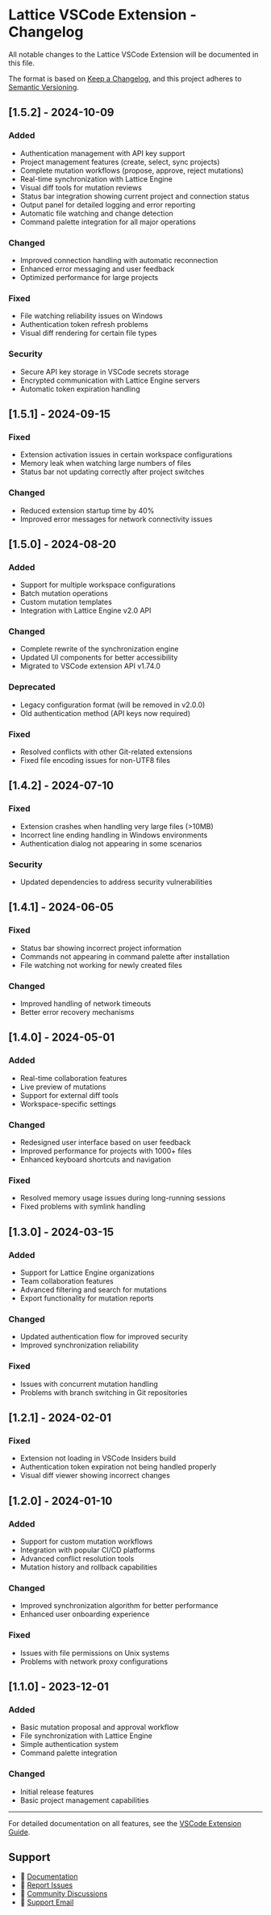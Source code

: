 # Lattice VSCode Extension - Changelog

All notable changes to the Lattice VSCode Extension will be documented in this file.

The format is based on [Keep a Changelog](https://keepachangelog.com/en/1.0.0/),
and this project adheres to [Semantic Versioning](https://semver.org/spec/v2.0.0.html).

## [1.5.2] - 2024-10-09

### Added
- Authentication management with API key support
- Project management features (create, select, sync projects)
- Complete mutation workflows (propose, approve, reject mutations)
- Real-time synchronization with Lattice Engine
- Visual diff tools for mutation reviews
- Status bar integration showing current project and connection status
- Output panel for detailed logging and error reporting
- Automatic file watching and change detection
- Command palette integration for all major operations

### Changed
- Improved connection handling with automatic reconnection
- Enhanced error messaging and user feedback
- Optimized performance for large projects

### Fixed
- File watching reliability issues on Windows
- Authentication token refresh problems
- Visual diff rendering for certain file types

### Security
- Secure API key storage in VSCode secrets storage
- Encrypted communication with Lattice Engine servers
- Automatic token expiration handling

## [1.5.1] - 2024-09-15

### Fixed
- Extension activation issues in certain workspace configurations
- Memory leak when watching large numbers of files
- Status bar not updating correctly after project switches

### Changed
- Reduced extension startup time by 40%
- Improved error messages for network connectivity issues

## [1.5.0] - 2024-08-20

### Added
- Support for multiple workspace configurations
- Batch mutation operations
- Custom mutation templates
- Integration with Lattice Engine v2.0 API

### Changed
- Complete rewrite of the synchronization engine
- Updated UI components for better accessibility
- Migrated to VSCode extension API v1.74.0

### Deprecated
- Legacy configuration format (will be removed in v2.0.0)
- Old authentication method (API keys now required)

### Fixed
- Resolved conflicts with other Git-related extensions
- Fixed file encoding issues for non-UTF8 files

## [1.4.2] - 2024-07-10

### Fixed
- Extension crashes when handling very large files (>10MB)
- Incorrect line ending handling in Windows environments
- Authentication dialog not appearing in some scenarios

### Security
- Updated dependencies to address security vulnerabilities

## [1.4.1] - 2024-06-05

### Fixed
- Status bar showing incorrect project information
- Commands not appearing in command palette after installation
- File watching not working for newly created files

### Changed
- Improved handling of network timeouts
- Better error recovery mechanisms

## [1.4.0] - 2024-05-01

### Added
- Real-time collaboration features
- Live preview of mutations
- Support for external diff tools
- Workspace-specific settings

### Changed
- Redesigned user interface based on user feedback
- Improved performance for projects with 1000+ files
- Enhanced keyboard shortcuts and navigation

### Fixed
- Resolved memory usage issues during long-running sessions
- Fixed problems with symlink handling

## [1.3.0] - 2024-03-15

### Added
- Support for Lattice Engine organizations
- Team collaboration features
- Advanced filtering and search for mutations
- Export functionality for mutation reports

### Changed
- Updated authentication flow for improved security
- Improved synchronization reliability

### Fixed
- Issues with concurrent mutation handling
- Problems with branch switching in Git repositories

## [1.2.1] - 2024-02-01

### Fixed
- Extension not loading in VSCode Insiders build
- Authentication token expiration not being handled properly
- Visual diff viewer showing incorrect changes

## [1.2.0] - 2024-01-10

### Added
- Support for custom mutation workflows
- Integration with popular CI/CD platforms
- Advanced conflict resolution tools
- Mutation history and rollback capabilities

### Changed
- Improved synchronization algorithm for better performance
- Enhanced user onboarding experience

### Fixed
- Issues with file permissions on Unix systems
- Problems with network proxy configurations

## [1.1.0] - 2023-12-01

### Added
- Basic mutation proposal and approval workflow
- File synchronization with Lattice Engine
- Simple authentication system
- Command palette integration

### Changed
- Initial release features
- Basic project management capabilities

---

For detailed documentation on all features, see the [VSCode Extension Guide](docs/vscode-extension-guide.md).

## Support

- 📖 [Documentation](docs/vscode-extension-guide.md)
- 🐛 [Report Issues](https://github.com/freelancing-solutions/Lattice-engine/issues)
- 💬 [Community Discussions](https://github.com/freelancing-solutions/Lattice-engine/discussions)
- 📧 [Support Email](mailto:support@project-lattice.site)
